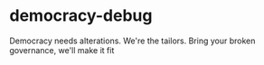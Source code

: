 # democracy-debug
Democracy needs alterations. We're the tailors. Bring your broken governance, we'll make it fit
